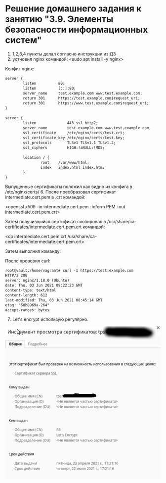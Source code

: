# Решение домашнего задания к занятию "3.9. Элементы безопасности информационных систем"
1. 1,2,3,4 пункты делал согласно инструкции из ДЗ
5. устновил nginx командой:
<sudo apt install -y nginx>


Конфиг nginx:

    
    server {
            listen          80;
            listen          [::]:80;
            server_name     test.example.com www.test.example.com;
            return 301      https://test.example.com$request_uri;
            return 301      https://www.test.example.com$request_uri;
    }

    server {
            listen              443 ssl http2;
            server_name         test.example.com www.test.example.com;
            ssl_certificate     /etc/nginx/certs/test.crt;
            ssl_certificate_key /etc/nginx/certs/test.key;
            ssl_protocols       TLSv1 TLSv1.1 TLSv1.2;
            ssl_ciphers         HIGH:!aNULL:!MD5;

            location / {
                    root    /var/www/html;
                    index   index.html index.htm;
            }
    } 


Выпущенные сертификаты положил как видно из конфига в /etc/nginx/certs/
6. После преобразовал сертификат intermediate.cert.pem в .crt командой:

<openssl x509 -in intermediate.cert.pem -inform PEM -out intermediate.cert.pem.crt>

Затем получившийся сертификат скопировал в /usr/share/ca-certificates/intermediate.cert.pem.crt командой:

<cp intermediate.cert.pem.crt /usr/share/ca-certificates/intermediate.cert.pem.crt>

Затем выполнил команду: 

<dpkg-reconfigure ca-certificates> 

После проверил curl: 

    root@vault:/home/vagrant# curl -I https://test.example.com
    HTTP/2 200 
    server: nginx/1.18.0 (Ubuntu)
    date: Thu, 03 Jun 2021 09:22:23 GMT
    content-type: text/html
    content-length: 612
    last-modified: Thu, 03 Jun 2021 08:45:14 GMT
    etag: "60b8969a-264"
    accept-ranges: bytes

7. Let's encrypt использую регулярно.

![сеrt](https://github.com/ShivaSystem/devops-netology/blob/46c863964cadf5a7d0fdf18a43ba726a5453b13f/Screenshot_20210603_165633.png)

